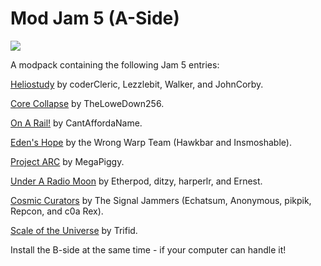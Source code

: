 # Mod Jam 5 (A-Side)

![](https://github.com/user-attachments/assets/b4f86112-529d-4855-8b0b-824c702b7b3d)

A modpack containing the following Jam 5 entries:

[Heliostudy](https://outerwildsmods.com/mods/heliostudy/) by coderCleric, Lezzlebit, Walker, and JohnCorby.

[Core Collapse](https://outerwildsmods.com/mods/corecollapse/) by TheLoweDown256.

[On A Rail!](https://outerwildsmods.com/mods/onarail/) by CantAffordaName.

[Eden's Hope](https://outerwildsmods.com/mods/edenshope/) by the Wrong Warp Team (Hawkbar and Insmoshable).

[Project ARC](https://outerwildsmods.com/mods/projectarc/) by MegaPiggy.

[Under A Radio Moon](https://outerwildsmods.com/mods/underaradiomoon/) by Etherpod, ditzy, harperlr, and Ernest.

[Cosmic Curators](https://outerwildsmods.com/mods/thecosmiccurators/) by The Signal Jammers (Echatsum, Anonymous, pikpik, Repcon, and c0a Rex).

[Scale of the Universe](https://outerwildsmods.com/mods/scaleoftheuniverse/) by Trifid.

Install the B-side at the same time - if your computer can handle it!
